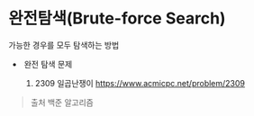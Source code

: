 # 완전탐색(Brute-force Search)



가능한 경우를 모두 탐색하는 방법



* ​	완전 탐색 문제

  1. 2309 일곱난쟁이 https://www.acmicpc.net/problem/2309

     

> 출처 백준 알고리즘